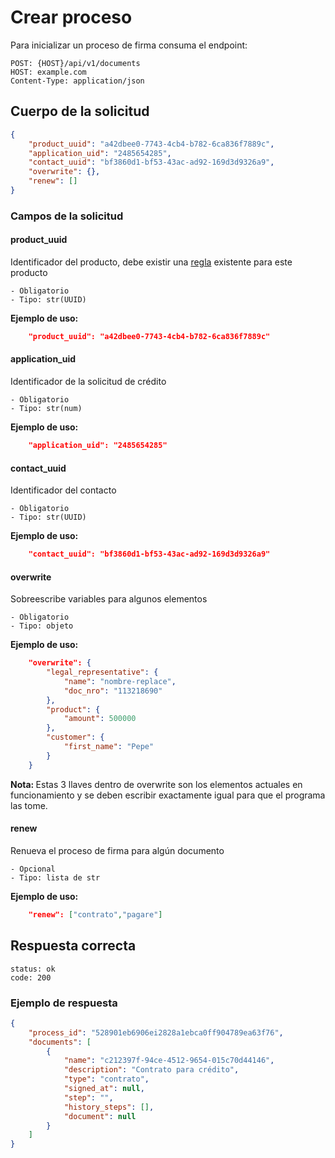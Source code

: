 # Crear proceso

Para inicializar un proceso de firma consuma el endpoint:

    POST: {HOST}/api/v1/documents
    HOST: example.com
    Content-Type: application/json

## Cuerpo de la solicitud
```json
{
    "product_uuid": "a42dbee0-7743-4cb4-b782-6ca836f7889c",
    "application_uid": "2485654285",
    "contact_uuid": "bf3860d1-bf53-43ac-ad92-169d3d9326a9",
    "overwrite": {},
    "renew": []
}
```

### Campos de la solicitud

#### product_uuid
Identificador del producto, debe existir una [regla](rule.md) existente para este producto

    - Obligatorio
    - Tipo: str(UUID)

**Ejemplo de uso:**
```json
    "product_uuid": "a42dbee0-7743-4cb4-b782-6ca836f7889c"
```

#### application_uid
Identificador de la solicitud de crédito

    - Obligatorio
    - Tipo: str(num)

**Ejemplo de uso:**
```json
    "application_uid": "2485654285"
```

#### contact_uuid
Identificador del contacto

    - Obligatorio
    - Tipo: str(UUID)

**Ejemplo de uso:**
```json
    "contact_uuid": "bf3860d1-bf53-43ac-ad92-169d3d9326a9"
```

#### overwrite
Sobreescribe variables para algunos elementos

    - Obligatorio
    - Tipo: objeto

**Ejemplo de uso:**
```json
    "overwrite": {
        "legal_representative": {
            "name": "nombre-replace",
            "doc_nro": "113218690"
        },
        "product": {
            "amount": 500000
        },
        "customer": {
            "first_name": "Pepe"
        }
    }
```

<div class="note">
    <strong>Nota: </strong>
    Estas 3 llaves dentro de overwrite son los elementos actuales en funcionamiento y se deben escribir exactamente igual para que el programa las tome.
</div>

#### renew
Renueva el proceso de firma para algún documento

    - Opcional
    - Tipo: lista de str

**Ejemplo de uso:**
```json
    "renew": ["contrato","pagare"]
```

## Respuesta correcta

    status: ok 
    code: 200

### Ejemplo de respuesta

```json
{
    "process_id": "528901eb6906ei2828a1ebca0ff904789ea63f76",
    "documents": [
        {
            "name": "c212397f-94ce-4512-9654-015c70d44146",
            "description": "Contrato para crédito",
            "type": "contrato",
            "signed_at": null,
            "step": "",
            "history_steps": [],
            "document": null
        }
    ]
}
```